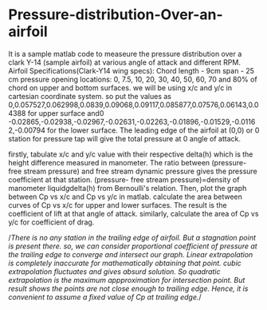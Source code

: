 # Pressure-distribution-Over-an-airfoil

It is a sample matlab code to measeure the pressure distribution over a clark Y-14 (sample airfoil) at various angle of attack and different RPM.
Airfoil Specifications(Clark-Y14 wing specs):
Chord length - 9cm
span - 25 cm
pressure opening locations: 0, 7.5, 10, 20, 30, 40, 50, 60, 70 and 80% of chord on upper and bottom surfaces.
we will be using x/c and y/c in cartesian coordinate system. so put the values as
0,0.057527,0.062998,0.0839,0.09068,0.09117,0.085877,0.07576,0.06143,0.04388 for upper surface and0
-0.02865,-0.02938,-0.02967,-0.02631,-0.02263,-0.01896,-0.01529,-0.01162,-0.00794 for the lower surface. The leading edge of the airfoil at (0,0) or 0 station for pressure tap will give the total pressure at 0 angle of attack.

firstly, tabulate  x/c and y/c value with their respective delta(h) which is the height difference measured in manometer. The ratio between (pressure-free stream pressure) and free stream dynamic pressure gives the pressure coefficient at that station. (pressure- free stream pressure)=density of manometer liquid*g*delta(h) from Bernoulli's relation. Then, plot the graph between Cp vs x/c and Cp vs y/c in matlab. calculate the area between curves of Cp vs x/c for upper and lower surfaces. The result is the coefficient of lift at that angle of attack. similarly, calculate the area of Cp vs y/c for coefficient of drag.

/*There is no any station in the trailing edge of airfoil. But a stagnation point is present there. so, we can consider proportional coefficient of pressure at the trailing edge to converge and intersect our graph. Linear extrapolation is completely inaccurate for mathematically obtaining that point. cubic extrapolation fluctuates and gives absurd solution. So quadratic extrapolation is the maximum appproximation for intersection point. But result shows the points are not close enough to trailing edge. Hence, it is convenient to assume a fixed value of Cp at trailing edge.*/ 



